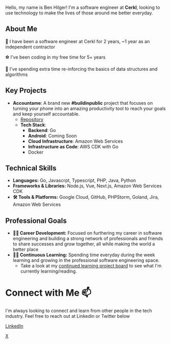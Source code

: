 Hello, my name is Ben Hilger! I'm a software engineer at **Cerkl**, looking to use technology to make the lives of those around me better everyday.

## About Me

👔 I have been a software engineer at Cerkl for 2 years, ~1 year as an independent contractor

⚽️ I've been coding in my free time for 5+ years

🔧 I've spending extra time re-inforcing the basics of data structures and algorithms

## Key Projects

* **Accountame**: A brand new **#buildinpublic** project that focuses on turning your phone into an amazing productivity tool to reach your goals and keep yourself accountable.
  * [Repository](https://github.com/ben-hilger/accountame)
  * **Tech Stack**:
    * **Backend**: Go
    * **Android**: Coming Soon
    * **Cloud Infrastructure**: Amazon Web Services
    * **Infrastructure as Code**: AWS CDK with Go
    * Docker

## Technical Skills

* **Languages:** Go, Javascrpt, Typescript, PHP, Java, Python
* **Frameworks & Libraries:** Node.js, Vue, Next.js, Amazon Web Services CDK
* **🛠️ Tools & Platforms:** Google Cloud, GitHub, PHPStorm, Goland, Jira, Amazon Web Services

## Professional Goals

* **🧑‍💻 Career Development:** Focused on furthering my career in software engineering and building a strong network of professionals and friends to share successes and grow together, all while making the world a better place
* **🧑‍🎓 Continuous Learning:** Spending time everyday during the week learning and growing in the professional software engineering space.
  * Take a look at my [continued learning project board](https://github.com/users/ben-hilger/projects/2) to see what I'm currently learning/reading.
  
# Connect with Me 📫

I'm always looking to connect and learn from other people in the tech industry. Feel free to reach out at Linkedin or Twitter below

[LinkedIn](https://www.linkedin.com/in/benjaminhilger/)

[X](https://x.com/BenDev404)

